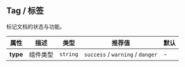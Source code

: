 ## Tag / 标签

标记文档的状态与功能。

<ex-code name="ex-tag-basic"></ex-code>

<ex-code name="ex-tag-type"></ex-code>

<ex-footer edit-link="https://github.com/zeit-ui/vue/edit/master/docs/en-us/components/tag.md">

| 属性     | 描述     | 类型     | 推荐值                           | 默认 |
| -------- | -------- | -------- | -------------------------------- | ---- |
| **type** | 组件类型 | `string` | `success` / `warning` / `danger` | -    |

</ex-footer>
